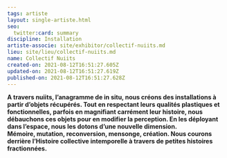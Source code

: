```yaml
---
tags: artiste
layout: single-artiste.html
seo:
  twitter:card: summary
discipline: Installation
artiste-associe: site/exhibitor/collectif-nuiits.md
lieu: site/lieu/collectif-nuiits.md
name: Collectif Nuiits
created-on: 2021-08-12T16:51:27.605Z
updated-on: 2021-08-12T16:51:27.619Z
published-on: 2021-08-12T16:51:27.628Z
---
```

<!--StartFragment-->

**A travers nuiits, l’anagramme de in situ, nous créons des installations à partir d’objets récupérés. Tout en respectant leurs qualités plastiques et fonctionnelles, parfois en magnifiant carrément leur histoire, nous débauchons ces objets pour en modifier la perception. En les déployant dans l’espace, nous les dotons d’une nouvelle dimension.\
Mémoire, mutation, reconversion, mensonge, création. Nous courons derrière l’Histoire collective intemporelle à travers de petites histoires fractionnées.**

<!--EndFragment-->